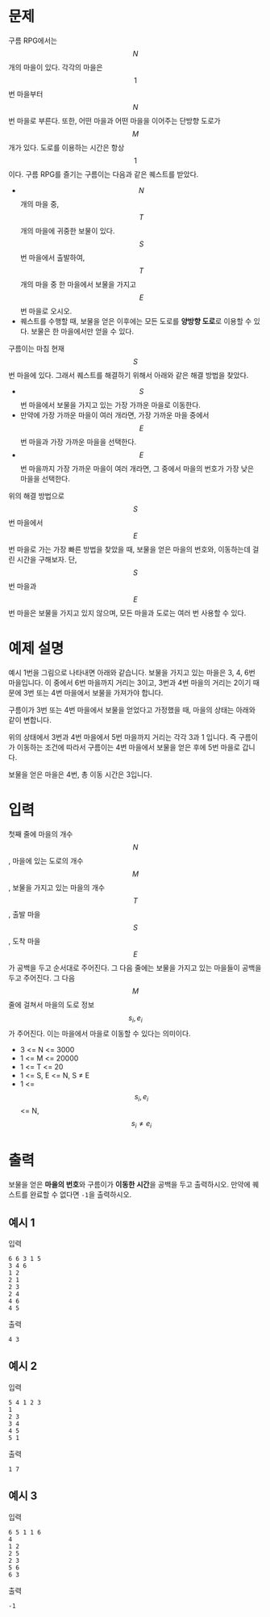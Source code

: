 # 문제

구름 RPG에서는 $$N$$개의 마을이 있다. 각각의 마을은 $$1$$번 마을부터 $$N$$번 마을로 부른다. 또한, 어떤 마을과 어떤 마을을 이어주는 단방향 도로가 $$M$$개가 있다. 도로를 이용하는 시간은 항상 $$1$$이다.
구름 RPG를 즐기는 구름이는 다음과 같은 퀘스트를 받았다.

- $$N$$개의 마을 중, $$T$$개의 마을에 귀중한 보물이 있다. $$S$$번 마을에서 출발하여, $$T$$개의 마을 중 한 마을에서 보물을 가지고 $$E$$번 마을로 오시오.
- 퀘스트를 수행할 때, 보물을 얻은 이후에는 모든 도로를 **양방향 도로**로 이용할 수 있다. 보물은 한 마을에서만 얻을 수 있다.

구름이는 마침 현재 $$S$$번 마을에 있다. 그래서 퀘스트를 해결하기 위해서 아래와 같은 해결 방법을 찾았다.

- $$S$$번 마을에서 보물을 가지고 있는 가장 가까운 마을로 이동한다.
- 만약에 가장 가까운 마을이 여러 개라면, 가장 가까운 마을 중에서 $$E$$번 마을과 가장 가까운 마을을 선택한다.
- $$E$$번 마을까지 가장 가까운 마을이 여러 개라면, 그 중에서 마을의 번호가 가장 낮은 마을을 선택한다.

위의 해결 방법으로 $$S$$번 마을에서 $$E$$번 마을로 가는 가장 빠른 방법을 찾았을 때, 보물을 얻은 마을의 번호와, 이동하는데 걸린 시간을 구해보자. 단, $$S$$번 마을과 $$E$$번 마을은 보물을 가지고 있지 않으며, 모든 마을과 도로는 여러 번 사용할 수 있다.

# 예제 설명

예시 1번을 그림으로 나타내면 아래와 같습니다. 보물을 가지고 있는 마을은 3, 4, 6번 마을입니다. 이 중에서 6번 마을까지 거리는 3이고, 3번과 4번 마을의 거리는 2이기 때문에 3번 또는 4번 마을에서 보물을 가져가야 합니다.

구름이가 3번 또는 4번 마을에서 보물을 얻었다고 가정했을 때, 마을의 상태는 아래와 같이 변합니다.

위의 상태에서 3번과 4번 마을에서 5번 마을까지 거리는 각각 3과 1 입니다. 즉 구름이가 이동하는 조건에 따라서 구름이는 4번 마을에서 보물을 얻은 후에 5번 마을로 갑니다.

보물을 얻은 마을은 4번, 총 이동 시간은 3입니다.

# 입력

첫째 줄에 마을의 개수 $$N$$, 마을에 있는 도로의 개수 $$M$$, 보물을 가지고 있는 마을의 개수 $$T$$, 출발 마을 $$S$$, 도착 마을 $$E$$가 공백을 두고 순서대로 주어진다.
그 다음 줄에는 보물을 가지고 있는 마을들이 공백을 두고 주어진다.
그 다음 $$M$$줄에 걸쳐서 마을의 도로 정보 $$s_i, e_i$$가 주어진다. 이는 마을에서 마을로 이동할 수 있다는 의미이다.

- 3 <= N <= 3000
- 1 <= M <= 20000
- 1 <= T <= 20
- 1 <= S, E <= N, S ≠ E
- 1 <= $$s_i, e_i$$ <= N, $$s_i ≠ e_i$$

# 출력

보물을 얻은 **마을의 번호**와 구름이가 **이동한 시간**을 공백을 두고 출력하시오. 만약에 퀘스트를 완료할 수 없다면 `-1`을 출력하시오.

## 예시 1

입력

```
6 6 3 1 5
3 4 6
1 2
2 1
2 3
2 4
4 6
4 5
```

출력

```
4 3
```

## 예시 2

입력

```
5 4 1 2 3
1
2 3
3 4
4 5
5 1
```

출력

```
1 7
```

## 예시 3

입력

```
6 5 1 1 6
4
1 2
2 5
2 3
5 6
6 3
```

출력

```
-1
```
